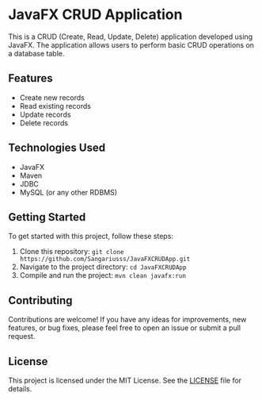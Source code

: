 # JavaFX CRUD Application

This is a CRUD (Create, Read, Update, Delete) application developed using JavaFX. The application allows users to perform basic CRUD operations on a database table.

## Features

- Create new records
- Read existing records
- Update records
- Delete records

## Technologies Used

- JavaFX
- Maven
- JDBC
- MySQL (or any other RDBMS)

## Getting Started

To get started with this project, follow these steps:

1. Clone this repository: `git clone https://github.com/Sangariusss/JavaFXCRUDApp.git`
2. Navigate to the project directory: `cd JavaFXCRUDApp`
3. Compile and run the project: `mvn clean javafx:run`

## Contributing

Contributions are welcome! If you have any ideas for improvements, new features, or bug fixes, please feel free to open an issue or submit a pull request.

## License

This project is licensed under the MIT License. See the [LICENSE](LICENSE) file for details.
